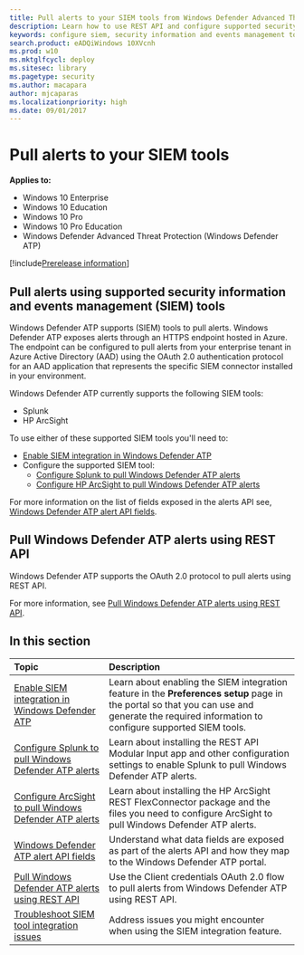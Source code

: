 ```yaml
---
title: Pull alerts to your SIEM tools from Windows Defender Advanced Threat Protection
description: Learn how to use REST API and configure supported security information and events management tools to receive and pull alerts.
keywords: configure siem, security information and events management tools, splunk, arcsight, custom indicators, rest api, alert definitions, indicators of compromise
search.product: eADQiWindows 10XVcnh
ms.prod: w10
ms.mktglfcycl: deploy
ms.sitesec: library
ms.pagetype: security
ms.author: macapara
author: mjcaparas
ms.localizationpriority: high
ms.date: 09/01/2017
---
```


# Pull alerts to your SIEM tools

**Applies to:**

- Windows 10 Enterprise
- Windows 10 Education
- Windows 10 Pro
- Windows 10 Pro Education
- Windows Defender Advanced Threat Protection (Windows Defender ATP)

[!include[Prerelease information](prerelease.md)]

## Pull alerts using supported security information and events management (SIEM) tools
Windows Defender ATP supports (SIEM) tools to pull alerts. Windows Defender ATP exposes alerts through an HTTPS endpoint hosted in Azure. The endpoint can be configured to pull alerts from your enterprise tenant in Azure Active Directory (AAD) using the OAuth 2.0 authentication protocol for an AAD application that represents the specific SIEM connector installed in your environment.


Windows Defender ATP currently supports the following SIEM tools:

- Splunk
- HP ArcSight

To use either of these supported SIEM tools you'll need to:

- [Enable SIEM integration in Windows Defender ATP](enable-siem-integration-windows-defender-advanced-threat-protection.md)
- Configure the supported SIEM tool:
    - [Configure Splunk to pull Windows Defender ATP alerts](configure-splunk-windows-defender-advanced-threat-protection.md)
    - [Configure HP ArcSight to pull Windows Defender ATP alerts](configure-arcsight-windows-defender-advanced-threat-protection.md)

For more information on the list of fields exposed in the alerts API see, [Windows Defender ATP alert API fields](api-portal-mapping-windows-defender-advanced-threat-protection.md).


## Pull Windows Defender ATP alerts using REST API
Windows Defender ATP supports the OAuth 2.0 protocol to pull alerts using REST API.

For more information, see [Pull Windows Defender ATP alerts using REST API](pull-alerts-using-rest-api-windows-defender-advanced-threat-protection.md).


## In this section

Topic | Description
:---|:---
[Enable SIEM integration in Windows Defender ATP](enable-siem-integration-windows-defender-advanced-threat-protection.md)| Learn about enabling the SIEM integration feature in the **Preferences setup** page in the portal so that you can use and generate the required information to configure supported SIEM tools.
[Configure Splunk to pull Windows Defender ATP alerts](configure-splunk-windows-defender-advanced-threat-protection.md)| Learn about installing the REST API Modular Input app and other configuration settings to enable Splunk to pull Windows Defender ATP alerts.
[Configure ArcSight to pull Windows Defender ATP alerts](configure-arcsight-windows-defender-advanced-threat-protection.md)| Learn about installing the HP ArcSight REST FlexConnector package and the files you need to configure ArcSight to pull Windows Defender ATP alerts.
[Windows Defender ATP alert API fields](api-portal-mapping-windows-defender-advanced-threat-protection.md) | Understand what data fields are exposed as part of the alerts API and how they map to the Windows Defender ATP portal.
[Pull Windows Defender ATP alerts using REST API](pull-alerts-using-rest-api-windows-defender-advanced-threat-protection.md) | Use the Client credentials OAuth 2.0 flow to pull alerts from Windows Defender ATP using REST API.
[Troubleshoot SIEM tool integration issues](troubleshoot-siem-windows-defender-advanced-threat-protection.md) | Address issues you might encounter when using the SIEM integration feature.
